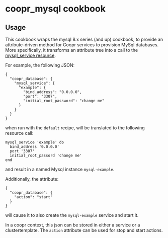 # coopr_mysql cookbook

## Usage

This cookbook wraps the mysql 8.x series (and up) cookbook, to provide an attribute-driven method for Coopr services to provision MySql databases.  More specifically, it transforms an attribute tree into a call to the [mysql_service resource](https://github.com/chef-cookbooks/mysql#mysql_service).

For example, the following JSON:

```
{
  "coopr_database": {
    "mysql_service": {
      "example": {
        "bind_address": "0.0.0.0",
        "port": "3307",
        "initial_root_password": "change me"
      }
    }
  }
}
```

when run with the ``default`` recipe, will be translated to the following resource call:

```
mysql_service 'example' do
  bind_address '0.0.0.0'
  port '3307'
  initial_root_passord 'change me'
end
```

and result in a named Mysql instance ``mysql-example``.

Additionally, the attribute:

```
{
  "coopr_database": {
    "action": "start"
  }
}
```
will cause it to also create the ``mysql-example`` service and start it.

In a coopr context, this json can be stored in either a service or a clustertemplate.  The ``action`` attribute can be used for stop and start actions.
